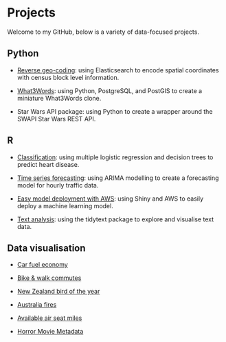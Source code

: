# Projects

Welcome to my GitHub, below is a variety of data-focused projects.


## Python

* [Reverse geo-coding](https://github.com/Jamie3213/reverse_geocoding): using Elasticsearch to encode spatial coordinates with census block level information.

* [What3Words](https://github.com/Jamie3213/what3words): using Python, PostgreSQL, and PostGIS to create a miniature What3Words clone.

* Star Wars API package: using Python to create a wrapper around the SWAPI Star Wars REST API.


## R

* [Classification](https://github.com/Jamie3213/heart-disease-classification): using multiple logistic regression and decision trees to predict heart disease.

* [Time series forecasting](https://github.com/Jamie3213/traffic-time-series): using ARIMA modelling to create a forecasting model for hourly traffic data.

* [Easy model deployment with AWS](https://github.com/Jamie3213/shiny-model-deployment): using Shiny and AWS to easily deploy a machine learning model.

* [Text analysis](https://github.com/Jamie3213/tolstoy-text-analysis): using the tidytext package to explore and visualise text data.


## Data visualisation

* [Car fuel economy](https://github.com/Jamie3213/TidyTuesday2019-10-15)

* [Bike & walk commutes](https://github.com/Jamie3213/TidyTuesday2019-11-05)

* [New Zealand bird of the year](https://github.com/Jamie3213/TidyTuesday2019-11-19)

* [Australia fires](https://github.com/Jamie3213/TidyTuesday2020-01-07)

* [Available air seat miles](https://github.com/Jamie3213/available-seat-miles)

* [Horror Movie Metadata](https://github.com/Jamie3213/horror_movie_metadata)
